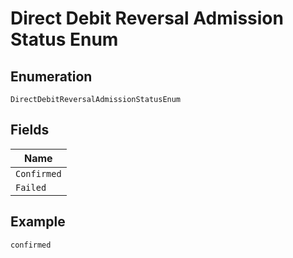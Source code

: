 
# Direct Debit Reversal Admission Status Enum

## Enumeration

`DirectDebitReversalAdmissionStatusEnum`

## Fields

| Name |
|  --- |
| `Confirmed` |
| `Failed` |

## Example

```
confirmed
```

